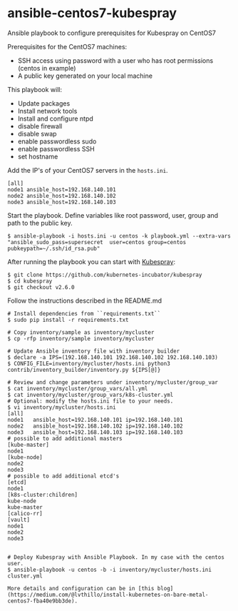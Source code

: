 # ansible-centos7-kubespray

Ansible playbook to configure prerequisites for Kubespray on CentOS7

Prerequisites for the CentOS7 machines:
* SSH access using password with a user who has root permissions (centos in example)
* A public key generated on your local machine

This playbook will:
* Update packages
* Install network tools
* Install and configure ntpd
* disable firewall
* disable swap
* enable passwordless sudo
* enable passwordless SSH
* set hostname

Add the IP's of your CentOS7 servers in the `hosts.ini`.

```
[all]
node1 ansible_host=192.168.140.101
node2 ansible_host=192.168.140.102
node3 ansible_host=192.168.140.103
```

Start the playbook. Define variables like root password, user, group and path to the public key.

```
$ ansible-playbook -i hosts.ini -u centos -k playbook.yml --extra-vars "ansible_sudo_pass=supersecret  user=centos group=centos pubkeypath=~/.ssh/id_rsa.pub"
```

After running the playbook you can start with [Kubespray](https://github.com/kubernetes-incubator/kubespray):
```
$ git clone https://github.com/kubernetes-incubator/kubespray
$ cd kubespray
$ git checkout v2.6.0
```

Follow the instructions described in the README.md

```
# Install dependencies from ``requirements.txt``
$ sudo pip install -r requirements.txt

# Copy inventory/sample as inventory/mycluster
$ cp -rfp inventory/sample inventory/mycluster

# Update Ansible inventory file with inventory builder
$ declare -a IPS=(192.168.140.101 192.168.140.102 192.168.140.103)
$ CONFIG_FILE=inventory/mycluster/hosts.ini python3 contrib/inventory_builder/inventory.py ${IPS[@]}

# Review and change parameters under inventory/mycluster/group_var
$ cat inventory/mycluster/group_vars/all.yml
$ cat inventory/mycluster/group_vars/k8s-cluster.yml
# Optional: modify the hosts.ini file to your needs.
$ vi inventory/mycluster/hosts.ini
[all]
node1   ansible_host=192.168.140.101 ip=192.168.140.101
node2   ansible_host=192.168.140.102 ip=192.168.140.102
node3   ansible_host=192.168.140.103 ip=192.168.140.103
# possible to add additional masters
[kube-master]
node1
[kube-node]
node2
node3
# possible to add additional etcd's
[etcd]
node1
[k8s-cluster:children]
kube-node
kube-master
[calico-rr]
[vault]
node1
node2
node3


# Deploy Kubespray with Ansible Playbook. In my case with the centos user.
$ ansible-playbook -u centos -b -i inventory/mycluster/hosts.ini cluster.yml

More details and configuration can be in [this blog](https://medium.com/@lvthillo/install-kubernetes-on-bare-metal-centos7-fba40e9bb3de).

